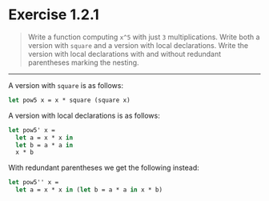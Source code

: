 # Exercise 1.2.1

> Write a function computing `x^5` with just `3` multiplications.
> Write both a version with `square` and a version with local declarations.
> Write the version with local declarations with and without redundant parentheses marking the nesting.

---

A version with `square` is as follows:
```ocaml
let pow5 x = x * square (square x)
```
A version with local declarations is as follows:
```ocaml
let pow5' x =
  let a = x * x in
  let b = a * a in
  x * b
```
With redundant parentheses we get the following instead:
```ocaml
let pow5'' x =
  let a = x * x in (let b = a * a in x * b)
```
